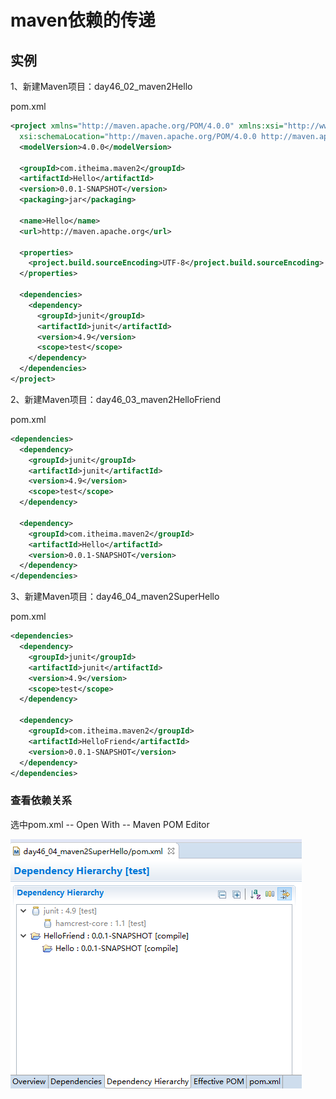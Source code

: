 # maven依赖的传递

## 实例

1、新建Maven项目：day46_02_maven2Hello

pom.xml

```xml
<project xmlns="http://maven.apache.org/POM/4.0.0" xmlns:xsi="http://www.w3.org/2001/XMLSchema-instance"
  xsi:schemaLocation="http://maven.apache.org/POM/4.0.0 http://maven.apache.org/xsd/maven-4.0.0.xsd">
  <modelVersion>4.0.0</modelVersion>

  <groupId>com.itheima.maven2</groupId>
  <artifactId>Hello</artifactId>
  <version>0.0.1-SNAPSHOT</version>
  <packaging>jar</packaging>

  <name>Hello</name>
  <url>http://maven.apache.org</url>

  <properties>
    <project.build.sourceEncoding>UTF-8</project.build.sourceEncoding>
  </properties>

  <dependencies>
    <dependency>
      <groupId>junit</groupId>
      <artifactId>junit</artifactId>
      <version>4.9</version>
      <scope>test</scope>
    </dependency>
  </dependencies>
</project>
```

2、新建Maven项目：day46_03_maven2HelloFriend

pom.xml

```xml
<dependencies>
  <dependency>
    <groupId>junit</groupId>
    <artifactId>junit</artifactId>
    <version>4.9</version>
    <scope>test</scope>
  </dependency>

  <dependency>
    <groupId>com.itheima.maven2</groupId>
    <artifactId>Hello</artifactId>
    <version>0.0.1-SNAPSHOT</version>
  </dependency>
</dependencies>
```

3、新建Maven项目：day46_04_maven2SuperHello

pom.xml

```xml
<dependencies>
  <dependency>
    <groupId>junit</groupId>
    <artifactId>junit</artifactId>
    <version>4.9</version>
    <scope>test</scope>
  </dependency>
  
  <dependency>
    <groupId>com.itheima.maven2</groupId>
    <artifactId>HelloFriend</artifactId>
    <version>0.0.1-SNAPSHOT</version>
  </dependency>
</dependencies>
```

### 查看依赖关系

选中pom.xml -- Open With -- Maven POM Editor

![依赖展示](资料/0901.png)
